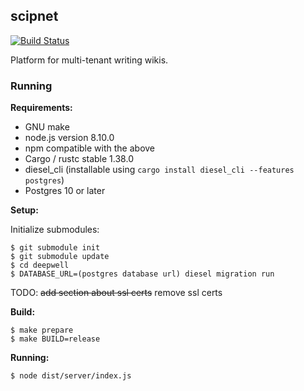 ## scipnet
[![Build Status](https://travis-ci.org/Nu-SCPTheme/scipnet.svg?branch=master)](https://travis-ci.org/Nu-SCPTheme/scipnet)

Platform for multi-tenant writing wikis.

### Running

**Requirements:**

* GNU make
* node.js version 8.10.0
* npm compatible with the above
* Cargo / rustc stable 1.38.0
* diesel\_cli (installable using `cargo install diesel_cli --features postgres`)
* Postgres 10 or later

**Setup:**

Initialize submodules:
```
$ git submodule init
$ git submodule update
$ cd deepwell
$ DATABASE_URL=(postgres database url) diesel migration run
```

TODO: ~~add section about ssl certs~~ remove ssl certs

**Build:**

```
$ make prepare
$ make BUILD=release
```

**Running:**

```
$ node dist/server/index.js
```
